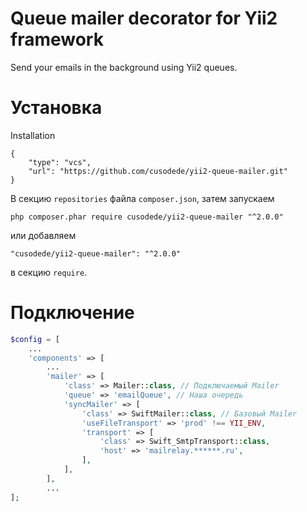 # Queue mailer decorator for Yii2 framework
Send your emails in the background using Yii2 queues.

# Установка

Installation

```
{
	"type": "vcs",
	"url": "https://github.com/cusodede/yii2-queue-mailer.git"
}
```

В секцию `repositories` файла `composer.json`, затем запускаем

```
php composer.phar require cusodede/yii2-queue-mailer "^2.0.0"
```

или добавляем

```
"cusodede/yii2-queue-mailer": "^2.0.0"
```

в секцию `require`.

# Подключение

```php
$config = [
	...
	'components' => [
		...
		'mailer' => [
			'class' => Mailer::class, // Подключаемый Mailer
			'queue' => 'emailQueue', // Наша очередь
			'syncMailer' => [
				'class' => SwiftMailer::class, // Базовый Mailer
				'useFileTransport' => 'prod' !== YII_ENV,
				'transport' => [
					'class' => Swift_SmtpTransport::class,
					'host' => 'mailrelay.******.ru',
				],
			],
		],
		...
];
```
